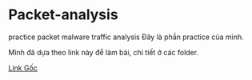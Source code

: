 # Packet-analysis
practice packet malware traffic analysis
Đây là phần practice của mình. 

Mình đã dựa theo link này để làm bài, chi tiết ở các folder.

[Link Gốc](https://unit42.paloaltonetworks.com/wireshark-workshop-videos/)
